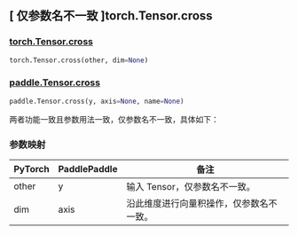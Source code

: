 ## [ 仅参数名不一致 ]torch.Tensor.cross

### [torch.Tensor.cross](https://pytorch.org/docs/stable/generated/torch.Tensor.cross.html?highlight=cross#torch.Tensor.cross)

```python
torch.Tensor.cross(other, dim=None)
```

### [paddle.Tensor.cross](https://www.paddlepaddle.org.cn/documentation/docs/zh/api/paddle/Tensor_cn.html#cross-y-axis-none-name-none)

```python
paddle.Tensor.cross(y, axis=None, name=None)
```

两者功能一致且参数用法一致，仅参数名不一致，具体如下：

### 参数映射

| PyTorch | PaddlePaddle | 备注                                   |
| ------- | ------------ | -------------------------------------- |
| other   | y            | 输入 Tensor，仅参数名不一致。            |
| dim     | axis         | 沿此维度进行向量积操作，仅参数名不一致。 |
